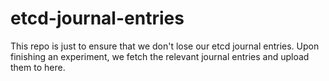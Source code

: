 # etcd-journal-entries

This repo is just to ensure that we don't lose our etcd journal entries. Upon finishing an experiment, we fetch the relevant journal entries and upload them to here.
